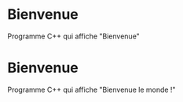 # Bienvenue
Programme C++ qui affiche "Bienvenue"
# Bienvenue
Programme C++ qui affiche "Bienvenue le monde !"
